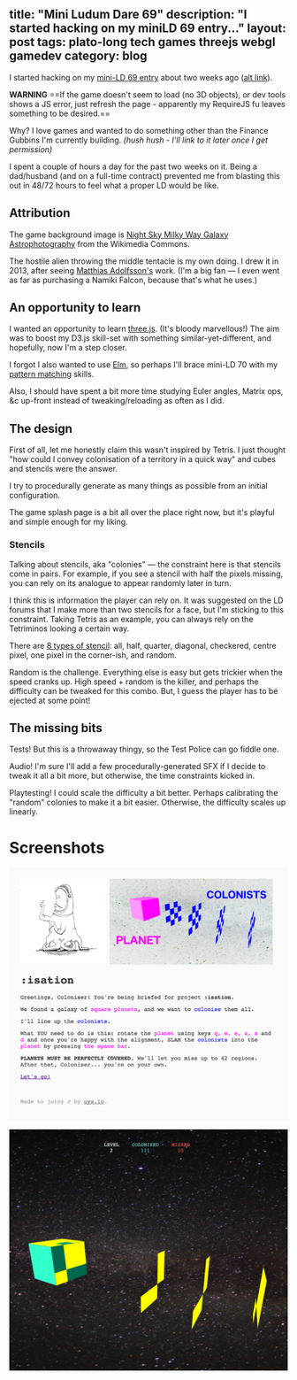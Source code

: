 title: "Mini Ludum Dare 69"
description: "I started hacking on my miniLD 69 entry..."
layout: post
tags: plato-long tech games threejs webgl gamedev
category: blog
---

I started hacking on my [mini-LD 69 entry](https://opyate.github.io/minild69/app/index.html) about two weeks ago ([alt link](http://cdn.opyate.com/projects/ld69/)).

**WARNING** ==If the game doesn't seem to load (no 3D objects), or dev tools shows a JS error, just refresh the page - apparently my RequireJS fu leaves something to be desired.==

Why? I love games and wanted to do something other than the Finance Gubbins I'm currently building. *(hush hush - I'll link to it later once I get permission)*

I spent a couple of hours a day for the past two weeks on it. Being a dad/husband (and on a full-time contract) prevented me from blasting this out in 48/72 hours to feel what a proper LD would be like.

## Attribution

The game background image is [Night Sky Milky Way Galaxy Astrophotography](https://commons.wikimedia.org/wiki/File:Night-sky-milky-way-galaxy-astrophotography_-_West_Virginia_-_ForestWander.jpg) from the Wikimedia Commons.

The hostile alien throwing the middle tentacle is my own doing. I drew it in 2013, after seeing [Matthias Adolfsson's](http://mattiasadolfsson.com/) work. (I'm a big fan &mdash; I even went as far as purchasing a Namiki Falcon, because that's what he uses.)

## An opportunity to learn

I wanted an opportunity to learn [three.js](http://threejs.org/). (It's bloody marvellous!) The aim was to boost my D3.js skill-set with something similar-yet-different, and hopefully, now I'm a step closer.

I forgot I also wanted to use [Elm](http://elm-lang.org/), so perhaps I'll brace mini-LD 70 with my [pattern matching](https://en.wikipedia.org/wiki/Category:Pattern_matching_programming_languages) skills.

Also, I should have spent a bit more time studying Euler angles, Matrix ops, &c up-front instead of tweaking/reloading as often as I did.

## The design

First of all, let me honestly claim this wasn't inspired by Tetris. I just thought "how could I convey colonisation of a territory in a quick way" and cubes and stencils were the answer.

I try to procedurally generate as many things as possible from an initial configuration.

The game splash page is a bit all over the place right now, but it's playful and simple enough for my liking.

### Stencils

Talking about stencils, aka "colonies" &mdash; the constraint here is that stencils come in pairs. For example, if you see a stencil with half the pixels missing, you can rely on its analogue to appear randomly later in turn.

I think this is information the player can rely on. It was suggested on the LD forums that I make more than two stencils for a face, but I'm sticking to this constraint. Taking Tetris as an example, you can always rely on the Tetriminos looking a certain way.

There are [8 types of stencil](https://github.com/opyate/minild69/blob/99abe3d29aaf77661d096c2304eb09bdc7c3e0da/app/js/logic.js#L10-L40): all, half, quarter, diagonal, checkered, centre pixel, one pixel in the corner-ish, and random.

Random is the challenge. Everything else is easy but gets trickier when the speed cranks up. High speed + random is the killer, and perhaps the difficulty can be tweaked for this combo. But, I guess the player has to be ejected at some point!

## The missing bits

Tests! But this is a throwaway thingy, so the Test Police can go fiddle one.

Audio! I'm sure I'll add a few procedurally-generated SFX if I decide to tweak it all a bit more, but otherwise, the time constraints kicked in.

Playtesting! I could scale the difficulty a bit better. Perhaps calibrating the "random" colonies to make it a bit easier. Otherwise, the difficulty scales up linearly.

# Screenshots

![Splash](splash.png)

![Game](game.png)
